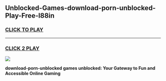 
## Unblocked-Games-download-porn-unblocked-Play-Free-l88in
<h3>
<a href="https://premium76.site?title=download-porn-unblocked&ref=20M">CLICK TO PLAY</a></h3>
<hr>

<h3>
<a href="https://premium76.site?title=download-porn-unblocked&ref=20M">CLICK 2 PLAY</a>
  
</h3>

<a href="https://premium76.site?title=download-porn-unblocked&ref=19M"><img src="https://clearcache.store/games.png"></a>


**download-porn-unblocked games unblocked: Your Gateway to Fun and Accessible Online Gaming**
